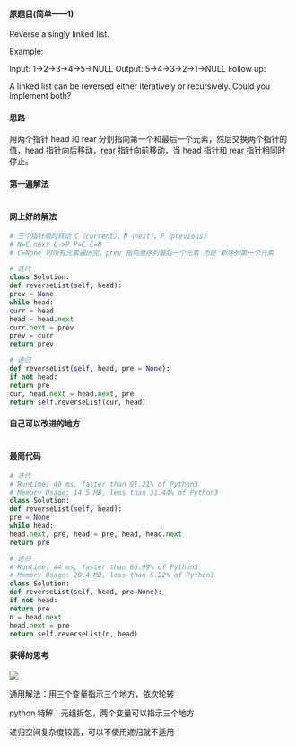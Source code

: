 #### 原题目(简单——1)

Reverse a singly linked list.

Example:

Input: 1->2->3->4->5->NULL
Output: 5->4->3->2->1->NULL
Follow up:

A linked list can be reversed either iteratively or recursively. Could you implement both?

#### 思路

用两个指针 head 和 rear 分别指向第一个和最后一个元素，然后交换两个指针的值，head 指针向后移动，rear 指针向前移动，当 head 指针和 rear 指针相同时停止。

#### 第一遍解法

```

```

#### 网上好的解法

```python
# 三个指针顺时转动 C（current）、N（next）、P（previous）
# N=C.next C->P P=C C=N 
# C=None 时所有元素遍历完，prev 指向原序列最后一个元素 也是 新序列第一个元素

# 迭代
class Solution:
def reverseList(self, head):
prev = None
while head:
curr = head
head = head.next
curr.next = prev
prev = curr
return prev

# 递归
def reverseList(self, head, pre = None):
if not head: 
return pre
cur, head.next = head.next, pre
return self.reverseList(cur, head)
```

#### 自己可以改进的地方

```

```

#### 最简代码

```python
# 迭代
# Runtime: 40 ms, faster than 91.21% of Python3
# Memory Usage: 14.5 MB, less than 31.44% of Python3
class Solution:
def reverseList(self, head):
pre = None
while head:
head.next, pre, head = pre, head, head.next
return pre

# 递归
# Runtime: 44 ms, faster than 66.99% of Python3
# Memory Usage: 20.4 MB, less than 5.22% of Python3
class Solution:
def reverseList(self, head, pre=None):
if not head:
return pre
n = head.next
head.next = pre
return self.reverseList(n, head)
```

#### 获得的思考

![](https://i.loli.net/2019/04/11/5caf3ec9d9140.png)

通用解法：用三个变量指示三个地方，依次轮转

python 特解：元组拆包，两个变量可以指示三个地方

递归空间复杂度较高，可以不使用递归就不适用